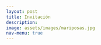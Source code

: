 ```yaml
---
layout: post
title: Invitación
description:
image: assets/images/mariposas.jpg
nav-menu: true
---
```

